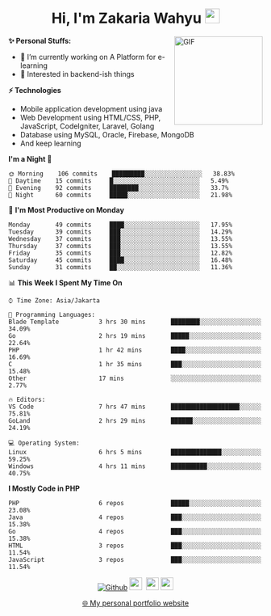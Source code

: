 <h1 align="center">Hi, I'm Zakaria Wahyu <img src="https://github.com/TheDudeThatCode/TheDudeThatCode/blob/master/Assets/Hi.gif" width="29px"></h1>

<img align="right" alt="GIF" height="175px" src="https://www.nayakapratama.co.id/wp-content/uploads/2019/07/Website-Maintenance.gif" />

**✨ Personal Stuffs:**
- 🔭 I’m currently working on A Platform for e-learning 
- 🌱 Interested in backend-ish things

**⚡ Technologies**
- Mobile application development using java
- Web Development using HTML/CSS, PHP, JavaScript, CodeIgniter, Laravel, Golang
- Database using MySQL, Oracle, Firebase, MongoDB
- And keep learning

<!--START_SECTION:waka-->
**I'm a Night 🦉** 

```text
🌞 Morning    106 commits    █████████░░░░░░░░░░░░░░░░   38.83% 
🌆 Daytime    15 commits     █░░░░░░░░░░░░░░░░░░░░░░░░   5.49% 
🌃 Evening    92 commits     ████████░░░░░░░░░░░░░░░░░   33.7% 
🌙 Night      60 commits     █████░░░░░░░░░░░░░░░░░░░░   21.98%

```
📅 **I'm Most Productive on Monday** 

```text
Monday       49 commits     ████░░░░░░░░░░░░░░░░░░░░░   17.95% 
Tuesday      39 commits     ███░░░░░░░░░░░░░░░░░░░░░░   14.29% 
Wednesday    37 commits     ███░░░░░░░░░░░░░░░░░░░░░░   13.55% 
Thursday     37 commits     ███░░░░░░░░░░░░░░░░░░░░░░   13.55% 
Friday       35 commits     ███░░░░░░░░░░░░░░░░░░░░░░   12.82% 
Saturday     45 commits     ████░░░░░░░░░░░░░░░░░░░░░   16.48% 
Sunday       31 commits     ██░░░░░░░░░░░░░░░░░░░░░░░   11.36%

```


📊 **This Week I Spent My Time On** 

```text
⌚︎ Time Zone: Asia/Jakarta

💬 Programming Languages: 
Blade Template           3 hrs 30 mins       ████████░░░░░░░░░░░░░░░░░   34.09% 
Go                       2 hrs 19 mins       █████░░░░░░░░░░░░░░░░░░░░   22.64% 
PHP                      1 hr 42 mins        ████░░░░░░░░░░░░░░░░░░░░░   16.69% 
C                        1 hr 35 mins        ███░░░░░░░░░░░░░░░░░░░░░░   15.48% 
Other                    17 mins             ░░░░░░░░░░░░░░░░░░░░░░░░░   2.77%

🔥 Editors: 
VS Code                  7 hrs 47 mins       ███████████████████░░░░░░   75.81% 
GoLand                   2 hrs 29 mins       ██████░░░░░░░░░░░░░░░░░░░   24.19%

💻 Operating System: 
Linux                    6 hrs 5 mins        ██████████████░░░░░░░░░░░   59.25% 
Windows                  4 hrs 11 mins       ██████████░░░░░░░░░░░░░░░   40.75%

```

**I Mostly Code in PHP** 

```text
PHP                      6 repos             █████░░░░░░░░░░░░░░░░░░░░   23.08% 
Java                     4 repos             ███░░░░░░░░░░░░░░░░░░░░░░   15.38% 
Go                       4 repos             ███░░░░░░░░░░░░░░░░░░░░░░   15.38% 
HTML                     3 repos             ███░░░░░░░░░░░░░░░░░░░░░░   11.54% 
JavaScript               3 repos             ███░░░░░░░░░░░░░░░░░░░░░░   11.54%

```



<!--END_SECTION:waka-->

<p align="center">
<a href="https://github.com/zakariawahyu" target="_blank"><img alt="Github" src="https://img.shields.io/badge/GitHub-%2312100E.svg?&style=for-the-badge&logo=Github&logoColor=white" /></a>
<a href="https://www.twitter.com/_zakariawahyu"><img src="https://img.shields.io/badge/twitter-%231DA1F2.svg?&style=for-the-badge&logo=twitter&logoColor=white" height=25></a> 
<a href="https://www.linkedin.com/in/zakariawahyu"><img src="https://img.shields.io/badge/linkedin-%230077B5.svg?&style=for-the-badge&logo=linkedin&logoColor=white" height=25></a> 
<a href="https://www.instagram.com/_zakariawahyu"><img src="https://img.shields.io/badge/instagram-%23E4405F.svg?&style=for-the-badge&logo=instagram&logoColor=white" height=25></a></p>
<p align="center"><a href="https://www.zakariawahyu.site">🌐 My personal portfolio website</a></p>
